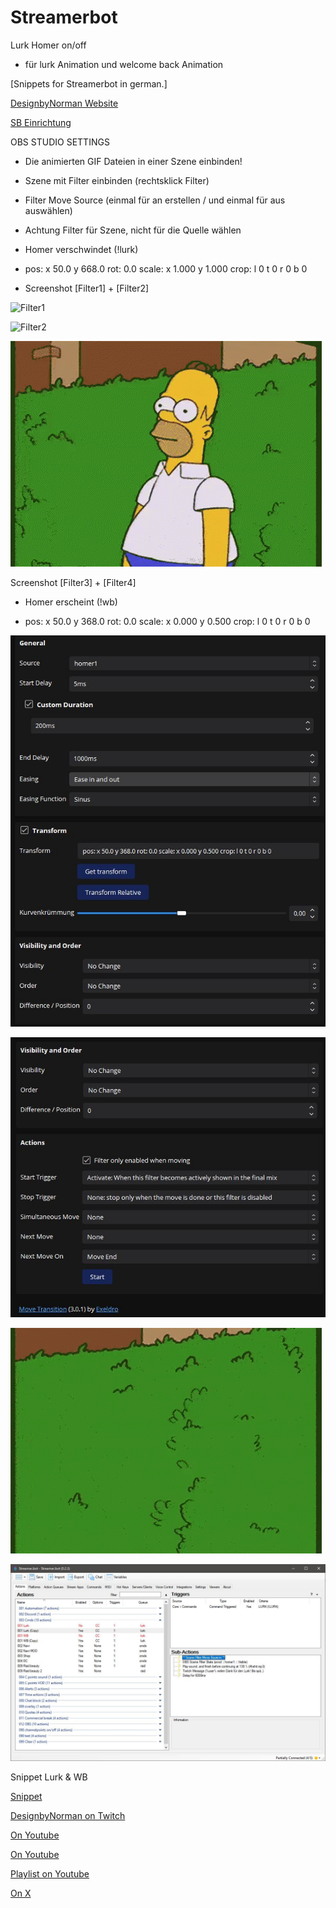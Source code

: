 # Streamerbot
Lurk Homer on/off

- für lurk Animation und welcome back Animation

[Snippets for Streamerbot in german.]

[DesignbyNorman Website](https://www.designbynorman.com/)

[SB Einrichtung](https://www.designbynorman.com/streamer-bot-einrichten/)

OBS STUDIO SETTINGS
- Die animierten GIF Dateien in einer Szene einbinden!


- Szene mit Filter einbinden (rechtsklick Filter)


- Filter Move Source (einmal für an erstellen / und einmal für aus auswählen)

- Achtung Filter für Szene, nicht für die Quelle wählen

- Homer verschwindet (!lurk)

- pos: x 50.0 y 668.0 rot: 0.0 scale: x 1.000 y 1.000 crop: l 0 t 0 r 0 b 0

- Screenshot [Filter1] + [Filter2]

![Filter1](https://github.com/Designbynorman/Streamerbot/assets/118851815/9d3070ac-dbd7-4646-a69c-d57f1555a003)

![Filter2](https://github.com/Designbynorman/Streamerbot/assets/118851815/972c0a9c-e198-45ca-939c-80eb010d9ddc)

![Homer lurk](https://github.com/Designbynorman/Streamerbot/blob/main/homer_off.gif)

Screenshot [Filter3] + [Filter4]

- Homer erscheint (!wb)

- pos: x 50.0 y 368.0 rot: 0.0 scale: x 0.000 y 0.500 crop: l 0 t 0 r 0 b 0

![Filter3 off](https://github.com/Designbynorman/Streamerbot/blob/main/Filter3%20off.png)

![Filter4 off](https://github.com/Designbynorman/Streamerbot/blob/main/Filter4%20off.png)

![homer on](https://github.com/Designbynorman/Streamerbot/blob/main/homer_on.gif)
  
![sb](https://github.com/Designbynorman/Streamerbot/blob/main/streamerbot%20lurk.png)

Snippet Lurk & WB

[Snippet](https://github.com/Designbynorman/Streamerbot/blob/main/001%20Snippet%20LurkSound)

[DesignbyNorman on Twitch](https://www.twitch.tv/designbynorman)

[On Youtube](https://www.youtube.com/@DesignbyNorman)

[On Youtube](https://www.youtube.com/watch?v=HdMd97M6huI)

[Playlist on Youtube](https://www.youtube.com/playlist?list=PLrgOpxS02b-PncLHRg-5W7kJ3o4TT6DhM)

[On X](https://x.com/Designbynorman)
